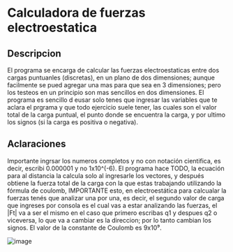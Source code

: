 # Calculadora de fuerzas electroestatica
## Descripcion
El programa se encarga de calcular las fuerzas electroestaticas entre dos cargas puntuanles (discretas), en un plano de dos dimensiones; 
aunque facilmente se pued agregar una mas para que sea en 3 dimensiones; pero los testeos en un principio son mas sencillos en dos dimensiones.
El programa es sencillo d eusar solo tenes que ingresar las variables que te aclara el prgrama y que todo ejercicio suele tener, las cuales son el valor total de la carga puntual,
el punto donde se encuentra la carga, y por ultimo los signos (si la carga es positiva o negativa).

## Aclaraciones
Importante ingrsar los numeros completos y no con notación cientifica, es decir, escribi 0.000001 y no 1x10^(-6). El programa hace TODO, la ecuación para al distancia la calcula solo
al ingresarle los vectores, y después obtiene la fuerza total de la carga con la que estas trabajando utilizando la fórmula de coulomb, IMPORTANTE esto, en electroestática para calcualar
la fuerzas tenés que analizar una por una, es decir, el segundo valor de carga que ingreses por consola es el cual vas a estar analizando las fuerzas, el |Ft| va a ser el mismo en el caso que primero escribas q1 y despues q2 o viceversa, lo que va a cambiar es la direccion; por lo tanto cambian los signos. El valor de la constante de Coulomb es 9x10⁹.

![image](https://github.com/user-attachments/assets/beada828-96a2-4307-ba86-d2bdf01bab08)
